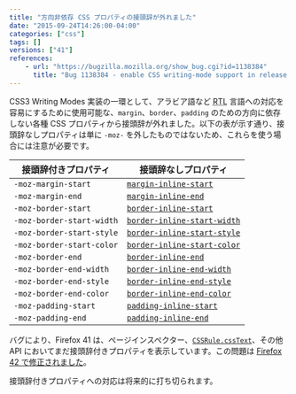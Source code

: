 ```yaml
---
title: "方向非依存 CSS プロパティの接頭辞が外れました"
date: "2015-09-24T14:26:00-04:00"
categories: ["css"]
tags: []
versions: ["41"]
references:
    - url: "https://bugzilla.mozilla.org/show_bug.cgi?id=1138384"
      title: "Bug 1138384 - enable CSS writing-mode support in release channels"
---
```

CSS3 Writing Modes 実装の一環として、アラビア語など <abbr title="Right-to-Left">RTL</abbr> 言語への対応を容易にするために使用可能な、`margin`、`border`、`padding` のための方向に依存しない各種 CSS プロパティから接頭辞が外れました。以下の表が示す通り、接頭辞なしプロパティは単に `-moz-` を外したものではないため、これらを使う場合には注意が必要です。

| 接頭辞付きプロパティ        | 接頭辞なしプロパティ                                                                                     |
| ------------------------- | ------------------------------------------------------------------------------------------------------ |
| `-moz-margin-start`       | [`margin-inline-start`](https://developer.mozilla.org/docs/Web/CSS/margin-inline-start)             |
| `-moz-margin-end`         | [`margin-inline-end`](https://developer.mozilla.org/docs/Web/CSS/margin-inline-end)                 |
| `-moz-border-start`       | [`border-inline-start`](https://developer.mozilla.org/docs/Web/CSS/border-inline-start)             |
| `-moz-border-start-width` | [`border-inline-start-width`](https://developer.mozilla.org/docs/Web/CSS/border-inline-start-width) |
| `-moz-border-start-style` | [`border-inline-start-style`](https://developer.mozilla.org/docs/Web/CSS/border-inline-start-style) |
| `-moz-border-start-color` | [`border-inline-start-color`](https://developer.mozilla.org/docs/Web/CSS/border-inline-start-color) |
| `-moz-border-end`         | [`border-inline-end`](https://developer.mozilla.org/docs/Web/CSS/border-inline-end)                 |
| `-moz-border-end-width`   | [`border-inline-end-width`](https://developer.mozilla.org/docs/Web/CSS/border-inline-end-width)     |
| `-moz-border-end-style`   | [`border-inline-end-style`](https://developer.mozilla.org/docs/Web/CSS/border-inline-end-style)     |
| `-moz-border-end-color`   | [`border-inline-end-color`](https://developer.mozilla.org/docs/Web/CSS/border-inline-end-color)     |
| `-moz-padding-start`      | [`padding-inline-start`](https://developer.mozilla.org/docs/Web/CSS/padding-inline-start)           |
| `-moz-padding-end`        | [`padding-inline-end`](https://developer.mozilla.org/docs/Web/CSS/padding-inline-start)             |

バグにより、Firefox 41 は、ページインスペクター、[`CSSRule.cssText`](https://developer.mozilla.org/docs/Web/API/CSSRule/cssText)、その他 API においてまだ接頭辞付きプロパティを表示しています。この問題は [Firefox 42 で修正されました](https://www.fxsitecompat.com/ja/docs/2015/cssrule-csstext-now-returns-unprefixed-writing-mode-aware-properties/)。

接頭辞付きプロパティへの対応は将来的に打ち切られます。
